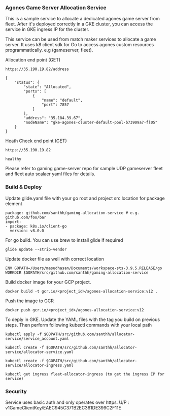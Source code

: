 ### Agones Game Server Allocation Service
This is a sample service to allocate a dedicated agones game server from fleet. After it's deployed correctly in a GKE cluster, you can access the service in GKE ingress IP for the cluster.  

This service can be used from match maker services to allocate a game server. It uses k8 client sdk for Go to access agones custom resources programmatically. e.g (gameserver, fleet). 

Allocation end point (GET)

````
https://35.190.19.82/address

{
    "status": {
        "state": "Allocated",
        "ports": [
            {
                "name": "default",
                "port": 7857
            }
        ],
        "address": "35.184.39.67",
        "nodeName": "gke-agones-cluster-default-pool-b73909a7-fl05"
    }
}
````

Heath Check end point (GET)

````
https://35.190.19.82

healthy

````

Please refer to gaming game-server repo for sample UDP gameserver fleet and fleet auto scalaer yaml files for details.

###  Build & Deploy

Update glide.yaml file with your go root and project src location for package element

````
package: github.com/santhh/gaming-allocation-service # e.g. github.com/foo/bar
import:
- package: k8s.io/client-go
  version: v8.0.0

````
For go build. You can use brew to install glide if required

````
glide update --strip-vendor

````


Update docker file as well with correct location

````
ENV GOPATH=/Users/masudhasan/Documents/workspace-sts-3.9.5.RELEASE/go
WORKDIR $GOPATH/src/github.com/santhh/gaming-allocation-service

````

Build docker image for your GCP project. 

````
docker build -t gcr.io/<project_id>/agones-allocation-service:v12 .

````
Push the image to GCR

````
docker push gcr.io/<project_id>/agones-allocation-service:v12
````

To deply in GKE. Update the YAML files with the tag you build on previous steps. Then perform following kubectl commands with your local path

````
kubectl apply -f $GOPATH/src/github.com/santhh/allocator-service/service_account.yaml

kubectl create -f $GOPATH/src/github.com/santhh/allocator-service/allocator-service.yaml

kubectl create -f $GOPATH/src/github.com/santhh/allocator-service/allocator-ingress.yaml

kubectl get ingress fleet-allocator-ingress (to get the ingress IP for service)

````

### Security

Service uses basic auth and only operates over https. U/P : v1GameClientKey/EAEC945C371B2EC361DE399C2F11E










